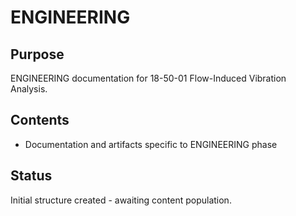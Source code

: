 # ENGINEERING

## Purpose
ENGINEERING documentation for 18-50-01 Flow-Induced Vibration Analysis.

## Contents
- Documentation and artifacts specific to ENGINEERING phase

## Status
Initial structure created - awaiting content population.
